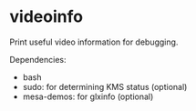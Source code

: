 # videoinfo
Print useful video information for debugging.

Dependencies:
  - bash
  - sudo: for determining KMS status (optional)
  - mesa-demos: for glxinfo (optional)
